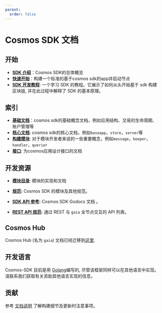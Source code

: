 ```yaml
---
parent:
  order: false
---
```


# Cosmos SDK 文档

## 开始

-  **[SDK 介绍](./intro/README.md)**：Cosmos SDK的总体概览
-  **[快速开始](./using-the-sdk/quick-start.md)**：构建一个标准的基于cosmos sdk的app并启动节点
-  **[SDK 开发教程](https://github.com/cosmos/sdk-application-tutorial)**: 一个学习 SDK 的教程。它展示了如何从头开始基于 sdk 构建区块链, 并在此过程中解释了 SDK 的基本原理。



## 索引

- **[基础文档](./basics/)**：cosmos sdk的基础概念文档，例如应用结构、交易的生命周期、账户管理等
- **[核心文档](./core/)**: cosmos sdk的核心文档，例如`baseapp`，`store`，`server`等
- **[构建模块](./building-modules/)**: 对于模块开发者来说的一些重要概念，例如`message`，`keeper`，`handler`，`querier`
- **[接口](./interfaces/)**: 为cosmos应用设计接口的文档



## 开发资源

- **[模块目录](../../x/)**: 模块的实现和文档

- **[规范](./spec/):** Cosmos SDK 的模块及其他规范。 
- **[SDK API 参考](https://godoc.org/github.com/cosmos/cosmos-sdk):** Cosmos SDK Godocs 文档 。
- **[REST API 规范](https://cosmos.network/rpc/):** 通过 REST 与 `gaia` 全节点交互的 API 列表。

## Cosmos Hub 

Cosmos Hub (名为 `gaia`) 文档已经迁移到[这里](https://github.com/cosmos/gaia/tree/master/docs).

## 开发语言

Cosmos-SDK 目前是用 [Golang](https://golang.org/)编写的, 尽管该框架同样可以在其他语言中实现。请联系我们获取有关资助其他语言实现的信息。

## 贡献

参考 [文档说明](https://github.com/cosmos/cosmos-sdk/blob/master/docs/DOCS_README.md) 了解构建细节及更新时注意事项。
